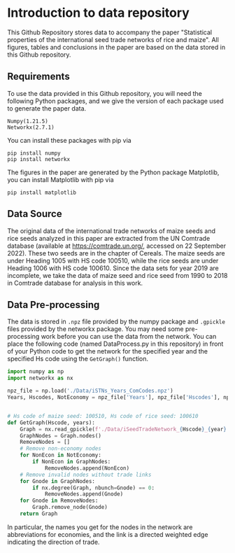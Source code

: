 # Introduction to data repository

This Github Repository stores data to accompany the paper "Statistical properties of the international seed trade networks of rice and maize". All figures, tables and conclusions in the paper are based on the data stored in this Github repository.

## Requirements

To use the data provided in this Github repository, you will need the following Python packages, and we give the version of each package used to generate the paper data.

```
Numpy(1.21.5)
Networkx(2.7.1)
```
You can install these packages with pip via
```
pip install numpy
pip install networkx
```
The figures in the paper are generated by the Python package Matplotlib, you can install Matplotlib with pip via
```
pip install matplotlib
```
## Data Source

The original data of the international trade networks of maize seeds and rice seeds analyzed in this paper are extracted from the UN Comtrade database (available at https://comtrade.un.org/, accessed on 22 September 2022). These two seeds are in the chapter of Cereals. The maize seeds are under Heading 1005 with HS code 100510, while the rice seeds are under Heading 1006 with HS code 100610. Since the data sets for year 2019 are incomplete, we take the data of maize seed and rice seed from 1990 to 2018 in Comtrade database for analysis in this work.

## Data Pre-processing
The data is stored in ```.npz``` file provided by the numpy package and ```.gpickle``` files provided by the networkx package. You may need some pre-processing work before you can use the data from the network. You can place the following code  (named DataProcess.py in this repository) in front of your Python code to get the network for the specified year and the specified Hs code using the ```GetGraph()``` function.

```python
import numpy as np
import networkx as nx

npz_file = np.load('./Data/iSTNs_Years_ComCodes.npz')
Years, Hscodes, NotEconomy = npz_file['Years'], npz_file['Hscodes'], npz_file['NotEconomy']


# Hs code of maize seed: 100510, Hs code of rice seed: 100610
def GetGraph(Hscode, years):
    Graph = nx.read_gpickle(f'./Data/iSeedTradeNetwork_{Hscode}_{year}.gpickle')
    GraphNodes = Graph.nodes()
    RemoveNodes = []
    # Remove non-economy nodes
    for NonEcon in NotEconomy:
        if NonEcon in GraphNodes:
            RemoveNodes.append(NonEcon)
    # Remove invalid nodes without trade links
    for Gnode in GraphNodes:
        if nx.degree(Graph, nbunch=Gnode) == 0:
            RemoveNodes.append(Gnode)
    for Gnode in RemoveNodes:
        Graph.remove_node(Gnode)
    return Graph
```
In particular, the names you get for the nodes in the network are abbreviations for economies, and the link is a directed weighted edge indicating the direction of trade.
